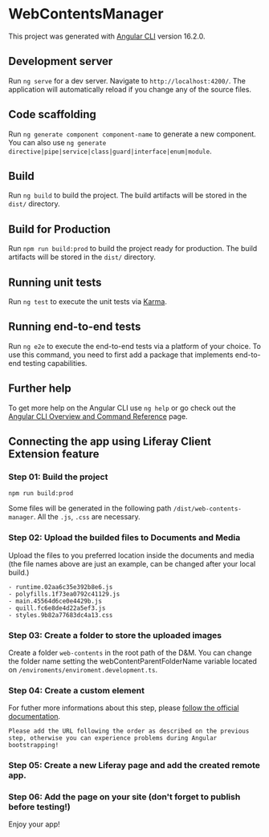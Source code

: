 # WebContentsManager

This project was generated with [Angular CLI](https://github.com/angular/angular-cli) version 16.2.0.

## Development server

Run `ng serve` for a dev server. Navigate to `http://localhost:4200/`. The application will automatically reload if you change any of the source files.

## Code scaffolding

Run `ng generate component component-name` to generate a new component. You can also use `ng generate directive|pipe|service|class|guard|interface|enum|module`.

## Build

Run `ng build` to build the project. The build artifacts will be stored in the `dist/` directory.

## Build for Production

Run `npm run build:prod` to build the project ready for production. The build artifacts will be stored in the `dist/` directory.

## Running unit tests

Run `ng test` to execute the unit tests via [Karma](https://karma-runner.github.io).

## Running end-to-end tests

Run `ng e2e` to execute the end-to-end tests via a platform of your choice. To use this command, you need to first add a package that implements end-to-end testing capabilities.

## Further help

To get more help on the Angular CLI use `ng help` or go check out the [Angular CLI Overview and Command Reference](https://angular.io/cli) page.

## Connecting the app using Liferay Client Extension feature

### Step 01: Build the project
```
npm run build:prod
```

Some files will be generated in the following path ```/dist/web-contents-manager```. All the ```.js```, ```.css``` are necessary.

### Step 02: Upload the builded files to Documents and Media

Upload the files to you preferred location inside the documents and media (the file names above are just an example, can be changed after your local build.)

```
- runtime.02aa6c35e392b8e6.js
- polyfills.1f73ea0792c41129.js
- main.45564d6ce0e4429b.js
- quill.fc6e8de4d22a5ef3.js
- styles.9b82a77683dc4a13.css
```

### Step 03: Create a folder to store the uploaded images
Create a folder ```web-contents``` in the root path of the D&M. You can change the folder name setting the webContentParentFolderName variable located on ```/enviroments/enviroment.development.ts```.

### Step 04: Create a custom element
For futher more informations about this step, please  [follow the official documentation](https://learn.liferay.com/w/dxp/building-applications/client-extensions/front-end-client-extensions/tutorials/creating-a-basic-custom-element).

```Please add the URL following the order as described on the previous step, otherwise you can experience problems during Angular bootstrapping!```

### Step 05: Create a new Liferay page and add the created remote app.

### Step 06: Add the page on your site (don't forget to publish before testing!)

Enjoy your app!


